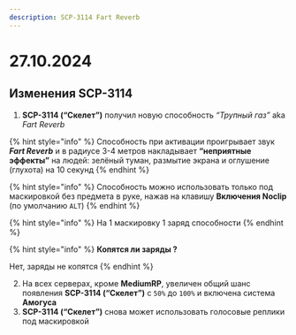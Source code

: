```yaml
---
description: SCP-3114 Fart Reverb
---
```


# 27.10.2024

## Изменения SCP-3114

1. **SCP-3114 (“Скелет”)** получил новую способность _“Трупный газ”_ aka _Fart Reverb_

{% hint style="info" %}
Способность при активации проигрывает звук _**Fart Reverb**_ и в радиусе 3-4 метров накладывает **“неприятные эффекты”** на людей: зелёный туман, размытие экрана и оглушение (глухота) на 10 секунд
{% endhint %}

{% hint style="info" %}
Способность можно использовать только под маскировкой без предмета в руке, нажав на клавишу **Включения Noclip** (по умолчанию `ALT`)
{% endhint %}

{% hint style="info" %}
На 1 маскировку 1 заряд способности
{% endhint %}

{% hint style="info" %}
**Копятся ли заряды ?**

Нет, заряды не копятся
{% endhint %}

2. На всех серверах, кроме **MediumRP**, увеличен общий шанс появления **SCP-3114 (“Скелет”)** с `50%` до `100%` и включена система **Амогуса**
3. **SCP-3114 (“Скелет”)** снова может использовать голосовые реплики под маскировкой
